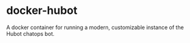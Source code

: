 # docker-hubot
A docker container for running a modern, customizable instance of the Hubot chatops bot.

